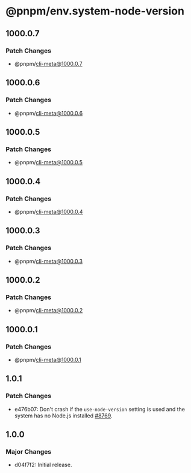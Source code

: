 # @pnpm/env.system-node-version

## 1000.0.7

### Patch Changes

- @pnpm/cli-meta@1000.0.7

## 1000.0.6

### Patch Changes

- @pnpm/cli-meta@1000.0.6

## 1000.0.5

### Patch Changes

- @pnpm/cli-meta@1000.0.5

## 1000.0.4

### Patch Changes

- @pnpm/cli-meta@1000.0.4

## 1000.0.3

### Patch Changes

- @pnpm/cli-meta@1000.0.3

## 1000.0.2

### Patch Changes

- @pnpm/cli-meta@1000.0.2

## 1000.0.1

### Patch Changes

- @pnpm/cli-meta@1000.0.1

## 1.0.1

### Patch Changes

- e476b07: Don't crash if the `use-node-version` setting is used and the system has no Node.js installed [#8769](https://github.com/pnpm/pnpm/issues/8769).

## 1.0.0

### Major Changes

- d04f7f2: Initial release.
